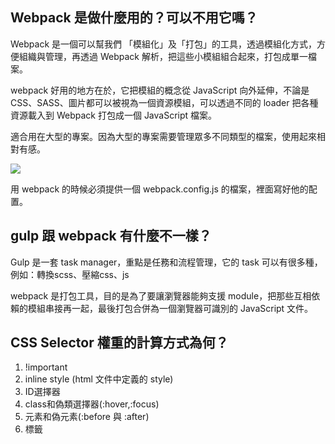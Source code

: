 ## Webpack 是做什麼用的？可以不用它嗎？
Webpack 是一個可以幫我們 「模組化」及「打包」的工具，透過模組化方式，方便組織與管理，再透過 Webpack 解析，把這些小模組組合起來，打包成單一檔案。

webpack 好用的地方在於，它把模組的概念從 JavaScript 向外延伸，不論是 CSS、SASS、圖片都可以被視為一個資源模組，可以透過不同的 loader 把各種資源載入到 Webpack 打包成一個 JavaScript 檔案。

適合用在大型的專案。因為大型的專案需要管理眾多不同類型的檔案，使用起來相對有感。

![](https://i.imgur.com/Q7Yt0Y0.png)

用 webpack 的時候必須提供一個 webpack.config.js 的檔案，裡面寫好他的配置。

## gulp 跟 webpack 有什麼不一樣？
Gulp 是一套 task manager，重點是任務和流程管理，它的 task 可以有很多種，例如：轉換scss、壓縮css、js

webpack 是打包工具，目的是為了要讓瀏覽器能夠支援 module，把那些互相依賴的模組串接再一起，最後打包合併為一個瀏覽器可識別的 JavaScript 文件。


## CSS Selector 權重的計算方式為何？

1. !important
2. inline style (html 文件中定義的 style)
3. ID選擇器
4. class和偽類選擇器(:hover,:focus)
5. 元素和偽元素(:before 與 :after)
6. 標籤
